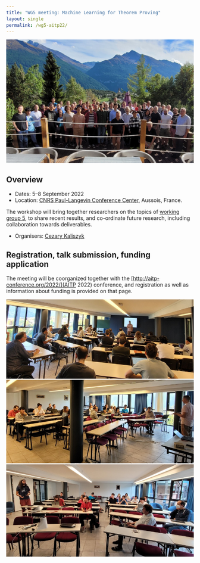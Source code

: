 ```yaml
---
title: "WG5 meeting: Machine Learning for Theorem Proving"
layout: single
permalink: /wg5-aitp22/
---
```


<img src="/_pages/WG5/2022-09-aitp22/aitp2022s.jpg"/>

## Overview

- Dates: 5–8 September 2022
- Location:  [CNRS Paul-Langevin Conference Center](https://www.caes.cnrs.fr/sejours/centre-paul-langevin/), Aussois, France.

The workshop will bring together researchers on the topics of [working group 5](/wg5), to share recent results, and co-ordinate future research, including collaboration towards deliverables.

- Organisers: [Cezary Kaliszyk](http://cl-informatik.uibk.ac.at/cek/)

## Registration, talk submission, funding application

The meeting will be coorganized together with the [http://aitp-conference.org/2022/](AITP 2022) conference, and registration as well as information about funding is provided on that page.

<img src="/_pages/WG5/2022-09-aitp22/20220905_092421.jpg"/>

<img src="/_pages/WG5/2022-09-aitp22/20220905_092439.jpg"/>

<img src="/_pages/WG5/2022-09-aitp22/20220907_090539.jpg"/>
